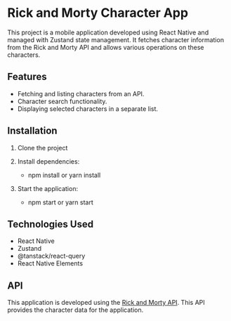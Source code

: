 # Rick and Morty Character App

This project is a mobile application developed using React Native and managed with Zustand state management. It fetches character information from the Rick and Morty API and allows various operations on these characters.

## Features

- Fetching and listing characters from an API.
- Character search functionality.
- Displaying selected characters in a separate list.

## Installation

1. Clone the project

2. Install dependencies:

   - npm install or yarn install

3. Start the application:

   - npm start or yarn start

## Technologies Used

- React Native
- Zustand
- @tanstack/react-query
- React Native Elements

## API

This application is developed using the [Rick and Morty API](https://rickandmortyapi.com/). This API provides the character data for the application.

